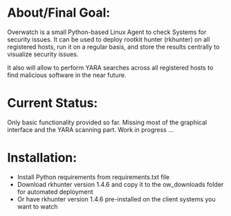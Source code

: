 # About/Final Goal:

Overwatch is a small Python-based Linux Agent to check Systems for security issues. It can be used to deploy rootkit hunter (rkhunter) on all registered hosts, run it on a regular basis, and store the results centrally to visualize security issues.

It also will allow to perform YARA searches across all registered hosts to find malicious software in the near future.

# Current Status:

Only basic functionality provided so far. Missing most of the graphical interface and the YARA scanning part. Work in progress ...

# Installation:

- Install Python requirements from requirements.txt file
- Download rkhunter version 1.4.6 and copy it to the ow_downloads folder for automated deployment
- Or have rkhunter version 1.4.6 pre-installed on the client systems you want to watch
